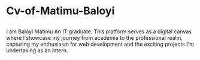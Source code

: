 # Cv-of-Matimu-Baloyi
##

I am Baloyi Matimu
An IT graduate.
This platform serves as a digital canvas where I showcase my journey from academia to the professional realm, capturing my enthusiasm for web development and the exciting projects I'm undertaking as an intern.



